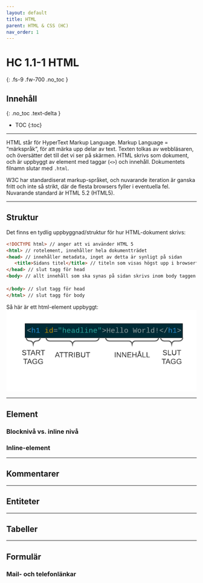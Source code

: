 ```yaml
---
layout: default
title: HTML
parent: HTML & CSS (HC)
nav_order: 1
---
```


# HC 1.1-1 HTML
{: .fs-9 .fw-700 .no_toc }

## Innehåll
{: .no_toc .text-delta }

- TOC
{:toc}

---

HTML står för HyperText Markup Language. Markup Language = “märkspråk”, för att märka upp delar av text. Texten tolkas av webbläsaren, och översätter det till det vi ser på skärmen. HTML skrivs som dokument, och är uppbyggt av element med taggar (`<>`) och innehåll. Dokumentets filnamn slutar med `.html`.

W3C har standardiserat markup-språket, och nuvarande iteration är ganska fritt och inte så strikt, där de flesta browsers fyller i eventuella fel. Nuvarande standard är HTML 5.2 (HTML5).

---

## Struktur

Det finns en tydlig uppbyggnad/struktur för hur HTML-dokument skrivs:
```html
<!DOCTYPE html> // anger att vi använder HTML 5
<html> // rotelement, innehåller hela dokumentträdet
<head> // innehåller metadata, inget av detta är synligt på sidan
   <title>Sidans titel</title> // titeln som visas högst upp i browserfönstret
</head> // slut tagg för head
<body> // allt innehåll som ska synas på sidan skrivs inom body taggen
  
</body> // slut tagg för head
</html> // slut tagg för body
``` 

Så här är ett html-element uppbyggt:
![html-syntax](../assets/html-tag.png)

---

## Element

### Blocknivå vs. inline nivå
### Inline-element

---

## Kommentarer

---

## Entiteter

---

## Tabeller

---

## Formulär

### Mail- och telefonlänkar